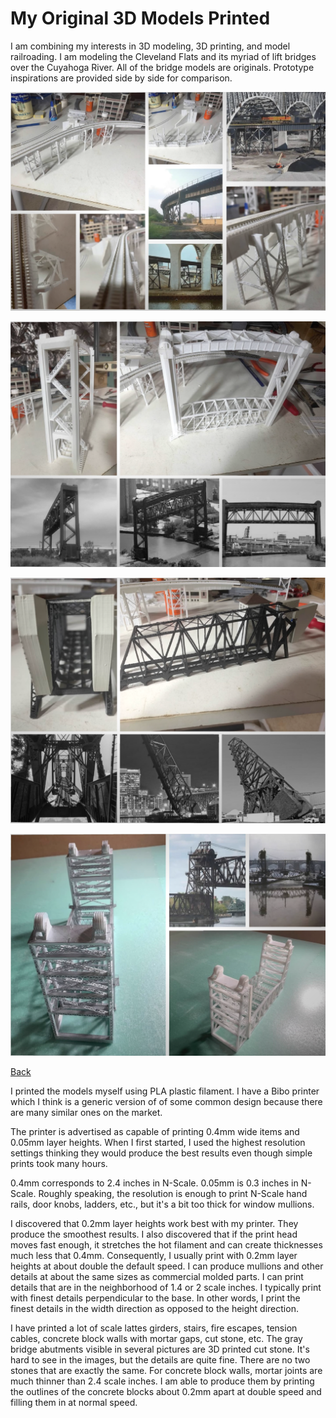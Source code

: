 # My Original 3D Models Printed

I am combining my interests in 3D modeling, 3D printing, and model railroading. I am modeling the Cleveland Flats and its myriad of lift bridges over the Cuyahoga River. All of the bridge models are originals. Prototype inspirations are provided side by side for comparison.

![Image of steel viaduct](Original3DPrintedSteelViaduct/Custom3DPrintedSteelViaduct.png)

![Image of steel viaduct](Original3DPrintedModernVerticalLiftBridge/ModernVerticalLiftBridge.png)

![Image of steel viaduct](Original3DPrintedLiftBridgeBascule/LiftBridgeBascule.png)

![Image of steel viaduct](Original3DPrintedEarlyDoubleTrackVerticalLiftBridge/EarlyDoubleTrackVerticalLiftBridge.png)


[Back](https://github.com/nscale4by8/nscale4x8/blob/master/README.md)

I printed the models myself using PLA plastic filament. I have a Bibo printer which I think is a generic version of of some common design because there are many similar ones on the market.

The printer is advertised as capable of printing 0.4mm wide items and 0.05mm layer heights. When I first started, I used the highest resolution settings thinking they would produce the best results even though simple prints took many hours.

0.4mm corresponds to 2.4 inches in N-Scale. 0.05mm is 0.3 inches in N-Scale. Roughly speaking, the resolution is enough to print N-Scale hand rails, door knobs, ladders, etc., but it's a bit too thick for window mullions.

I discovered that 0.2mm layer heights work best with my printer. They produce the smoothest results. I also discovered that if the print head moves fast enough, it stretches the hot filament and can create thicknesses much less that 0.4mm. Consequently, I usually print with 0.2mm layer heights at about double the default speed. I can produce mullions and other details at about the same sizes as commercial molded parts. I can print details that are in the neighborhood of 1.4 or 2 scale inches. I typically print with finest details perpendicular to the base. In other words, I print the finest details in the width direction as opposed to the height direction.

I have printed a lot of scale lattes girders, stairs, fire escapes, tension cables, concrete block walls with mortar gaps, cut stone, etc. The gray bridge abutments visible in several pictures are 3D printed cut stone. It's hard to see in the images, but the details are quite fine. There are no two stones that are exactly the same. For concrete block walls, mortar joints are much thinner than 2.4 scale inches. I am able to produce them by printing the outlines of the concrete blocks about 0.2mm apart at double speed and filling them in at normal speed.

